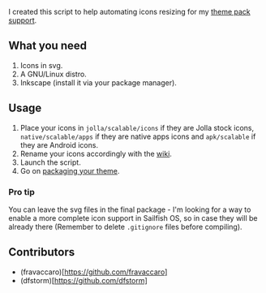 I created this script to help automating icons resizing for my [theme pack support](https://fravaccaro.github.io/themepacksupport-sailfishos).

## What you need

1. Icons in svg.
2. A GNU/Linux distro.
3. Inkscape (install it via your package manager).

## Usage
1. Place your icons in `jolla/scalable/icons` if they are Jolla stock icons, `native/scalable/apps` if they are native apps icons and `apk/scalable` if they are Android icons.
2. Rename your icons accordingly with the [wiki](https://fravaccaro.github.io/themepacksupport-sailfishos/docs/icons.html).
3. Launch the script.
4. Go on [packaging your theme](https://github.com/fravaccaro/themepacksupport-sailfishos/wiki).

### Pro tip

You can leave the svg files in the final package - I'm looking for a way to enable a more complete icon support in Sailfish OS, so in case they will be already there (Remember to delete `.gitignore` files before compiling).

## Contributors

- (fravaccaro)[https://github.com/fravaccaro]
- (dfstorm)[https://github.com/dfstorm]
